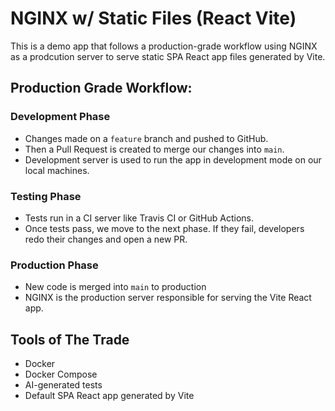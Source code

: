 # NGINX w/ Static Files (React Vite)

This is a demo app that follows a production-grade workflow using NGINX as a
prodcution server to serve static SPA React app files generated by Vite.

## Production Grade Workflow:

### Development Phase

- Changes made on a `feature` branch and pushed to GitHub.
- Then a Pull Request is created to merge our changes into `main`.
- Development server is used to run the app in development mode on our local
  machines.

### Testing Phase

- Tests run in a CI server like Travis CI or GitHub Actions.
- Once tests pass, we move to the next phase. If they fail, developers redo
  their changes and open a new PR.

### Production Phase

- New code is merged into `main` to production
- NGINX is the production server responsible for serving the Vite React app.

## Tools of The Trade

- Docker
- Docker Compose
- AI-generated tests
- Default SPA React app generated by Vite
